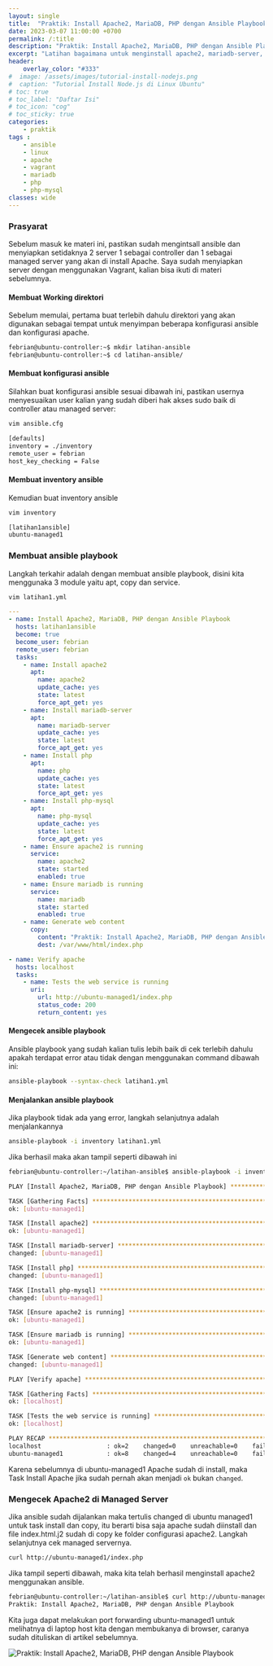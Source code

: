 ```yaml
---
layout: single
title:  "Praktik: Install Apache2, MariaDB, PHP dengan Ansible Playbook"
date: 2023-03-07 11:00:00 +0700
permalink: /:title
description: "Praktik: Install Apache2, MariaDB, PHP dengan Ansible Playbook"
excerpt: "Latihan bagaimana untuk menginstall apache2, mariadb-server, php, php-mysql dengan menggunakan Ansible Playbook."
header:
    overlay_color: "#333"
#  image: /assets/images/tutorial-install-nodejs.png
#  caption: "Tutorial Install Node.js di Linux Ubuntu"
# toc: true
# toc_label: "Daftar Isi"
# toc_icon: "cog"
# toc_sticky: true
categories: 
    - praktik
tags : 
    - ansible
    - linux
    - apache
    - vagrant
    - mariadb
    - php 
    - php-mysql
classes: wide
---
```

### Prasyarat

Sebelum masuk ke materi ini, pastikan sudah mengintsall ansible dan menyiapkan setidaknya 2 server 1 sebagai controller dan 1 sebagai managed server yang akan di install Apache. Saya sudah menyiapkan server dengan menggunakan Vagrant, kalian bisa ikuti di materi sebelumnya.

#### Membuat Working direktori

Sebelum memulai, pertama buat terlebih dahulu direktori yang akan digunakan sebagai tempat untuk menyimpan beberapa konfigurasi ansible dan konfigurasi apache.
```bash
febrian@ubuntu-controller:~$ mkdir latihan-ansible
febrian@ubuntu-controller:~$ cd latihan-ansible/
```

#### Membuat konfigurasi ansible

Silahkan buat konfigurasi ansible sesuai dibawah ini, pastikan usernya menyesuaikan user kalian yang sudah diberi hak akses sudo baik di controller atau managed server:
```bash
vim ansible.cfg
```
```bash
[defaults]
inventory = ./inventory
remote_user = febrian
host_key_checking = False
```

#### Membuat inventory ansible

Kemudian buat inventory ansible
```bash
vim inventory
```
```bash
[latihan1ansible]
ubuntu-managed1
```

### Membuat ansible playbook

Langkah terkahir adalah dengan membuat ansible playbook, disini kita menggunaka 3 module yaitu apt, copy dan service.
```bash
vim latihan1.yml
```
```yml
---
- name: Install Apache2, MariaDB, PHP dengan Ansible Playbook
  hosts: latihan1ansible
  become: true
  become_user: febrian
  remote_user: febrian
  tasks:
    - name: Install apache2
      apt:
        name: apache2
        update_cache: yes
        state: latest
        force_apt_get: yes
    - name: Install mariadb-server
      apt:
        name: mariadb-server
        update_cache: yes
        state: latest
        force_apt_get: yes
    - name: Install php
      apt:
        name: php
        update_cache: yes
        state: latest
        force_apt_get: yes
    - name: Install php-mysql
      apt:
        name: php-mysql
        update_cache: yes
        state: latest
        force_apt_get: yes
    - name: Ensure apache2 is running
      service:
        name: apache2
        state: started
        enabled: true
    - name: Ensure mariadb is running
      service:
        name: mariadb
        state: started
        enabled: true
    - name: Generate web content
      copy:
        content: "Praktik: Install Apache2, MariaDB, PHP dengan Ansible Playbook"
        dest: /var/www/html/index.php

- name: Verify apache
  hosts: localhost
  tasks:
    - name: Tests the web service is running
      uri:
        url: http://ubuntu-managed1/index.php
        status_code: 200
        return_content: yes
```

#### Mengecek ansible playbook

Ansible playbook yang sudah kalian tulis lebih baik di cek terlebih dahulu apakah terdapat error atau tidak dengan menggunakan command dibawah ini:
```bash
ansible-playbook --syntax-check latihan1.yml
```

#### Menjalankan ansible playbook

Jika playbook tidak ada yang error, langkah selanjutnya adalah menjalankannya
```bash
ansible-playbook -i inventory latihan1.yml
```

Jika berhasil maka akan tampil seperti dibawah ini
```bash
febrian@ubuntu-controller:~/latihan-ansible$ ansible-playbook -i inventory latihan1.yml

PLAY [Install Apache2, MariaDB, PHP dengan Ansible Playbook] *******************************************************

TASK [Gathering Facts] *********************************************************************************************
ok: [ubuntu-managed1]

TASK [Install apache2] *********************************************************************************************
ok: [ubuntu-managed1]

TASK [Install mariadb-server] **************************************************************************************
changed: [ubuntu-managed1]

TASK [Install php] *************************************************************************************************
changed: [ubuntu-managed1]

TASK [Install php-mysql] *******************************************************************************************
changed: [ubuntu-managed1]

TASK [Ensure apache2 is running] ***********************************************************************************
ok: [ubuntu-managed1]

TASK [Ensure mariadb is running] ***********************************************************************************
ok: [ubuntu-managed1]

TASK [Generate web content] ****************************************************************************************
changed: [ubuntu-managed1]

PLAY [Verify apache] ***********************************************************************************************

TASK [Gathering Facts] *********************************************************************************************
ok: [localhost]

TASK [Tests the web service is running] ****************************************************************************
ok: [localhost]

PLAY RECAP *********************************************************************************************************
localhost                  : ok=2    changed=0    unreachable=0    failed=0    skipped=0    rescued=0    ignored=0  
ubuntu-managed1            : ok=8    changed=4    unreachable=0    failed=0    skipped=0    rescued=0    ignored=0  
```

Karena sebelumnya di ubuntu-managed1 Apache sudah di install, maka Task Install Apache jika sudah pernah akan menjadi `ok` bukan `changed`.

### Mengecek Apache2 di Managed Server

Jika ansible sudah dijalankan maka tertulis changed di ubuntu managed1 untuk task install dan copy, itu berarti bisa saja apache sudah diinstall dan file index.html.j2 sudah di copy ke folder configurasi apache2. Langkah selanjutnya cek managed servernya.
```bash
curl http://ubuntu-managed1/index.php
```

Jika tampil seperti dibawah, maka kita telah berhasil menginstall apache2 menggunakan ansible.
```bash
febrian@ubuntu-controller:~/latihan-ansible$ curl http://ubuntu-managed1/index.php
Praktik: Install Apache2, MariaDB, PHP dengan Ansible Playbook
```
Kita juga dapat melakukan port forwarding ubuntu-managed1 untuk melihatnya di laptop host kita dengan membukanya di browser, caranya sudah dituliskan di artikel sebelumnya.

<img src="{{ site.url }}{{ site.baseurl }}/assets/images/Port-Forwarding-Ansible-Apache-Mariadb-Php.PNG" alt="Praktik: Install Apache2, MariaDB, PHP dengan Ansible Playbook">
